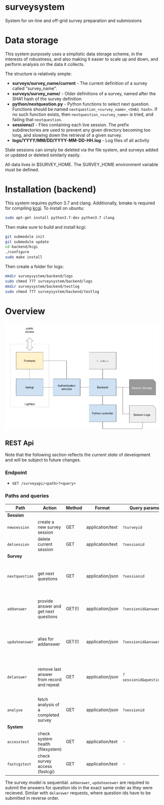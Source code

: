 # surveysystem
System for on-line and off-grid survey preparation and submissions


# Data storage

This system purposely uses a simplistic data storage scheme, in the
interests of robustness, and also making it easier to scale up and down,
and perform analysis on the data it collects.

The structure is relatively simple:

* **surveys/survey_name/current** - The current definition of a survey called "survey_name".
* **surveys/survey_name/<SHA1 hash>** - Older definitions of a survey, named after the SHA1 hash of the survey definition
* **python/nextquestion.py** - Python functions to select next question.  Functions should be named `nextquestion_<survey_name>_<SHA1 hash>`.  If no such function exists, then `nextquestion_<survey_name>` is tried, and failing that `nextquestion`.
* **sessions/<session uuid prefix>/<session uuid>** - Files containing each live session.  The prefix subdirectories are used to
prevent any given directory becoming too long, and slowing down the retrieval of a given survey.
* **logs/YYYY/MM/DD/YYYY-MM-DD-HH.log** - Log files of all activity

Stale sessions can simply be deleted via the file system, and surveys added or updated or deleted similarly easily.

All data lives in $SURVEY_HOME. The SURVEY_HOME environment variable must be defined.

# Installation (backend)

This system requires python 3.7 and clang. Additionally, bmake is required for compiling [kcgi](https://kristaps.bsd.lv/kcgi/index.html). To install on ubuntu:

```bash
sudo apt-get install python3.7-dev python3.7 clang
```

Then make sure to build and install kcgi:

```bash
git submodule init
git submodule update
cd backend/kcgi
./configure
sudo make install
```

Then create a folder for logs:

```bash
mkdir surveysystem/backend/logs
sudo chmod 777 surveysystem/backend/logs
mkdir surveysystem/backend/testlog
sudo chmod 777 surveysystem/backend/testlog
```

# Overview

![](docs/architecture.png)

## REST Api

Note that the following section reflects the *current state* of development and will be subject to future changes.

### Endpoint

 * `GET /surveyapi/<path>?<query>`

### Paths and queries

| Path           | Action                                        | Method | Format           | Query params            | Returns |
| ---            | ---                                           | ---    | ---              | ---                     |  ---       |
| **Session**    |                                               |        |                  |                         |         |
| `newsession`   | create a new survey session                   | GET    | application/text | `?surveyid`             | session id |
| `delsession`   | delete current session                        | GET    | application/text | `?sessionid`            | -       |
| **Survey**     |                                               |        |                  |                         |         |
| `nextquestion` | get next questions                            | GET    | application/json | `?sessionid`            | `{ next_questions }`<br> array of question objects |
| `addanswer`    | provide answer and get next questions         | GET(!) | application/json | `?sessionid&answer`     | `{ next_questions }`<br> array of question objects |
| `updateanswer` | alias for addanswer                           | GET(!) | application/json | `?sessionid&answer`     | `{ next_questions }`<br> array of question objects |
| `delanswer`    | remove last answer from record and repeat     | GET    | application/json | `?sessionid&questionid` | `{ next_questions }`<br> array of *updated* question objects |
| `analyse`      | fetch analysis of a completed survey          | GET    | application/json | `?sessionid`            | `{ feedback, report}`<br> survey analysis |
| **System**     |                                               |        |                  |                         |         |
| `accesstest`   | check system health (filesystem)              | GET    | application/text | -                       | - |
| `fastcgitest`  | check survey access (fastcgi)                 | GET    | application/text | -                       | - |

The survey model is sequential. `addanswer`, `updateanswer` are required to submit the answers for question ids in the exact same order as they were recieved. Similar with `delanswer` requests, where question ids have to be submitted in reverse order.
